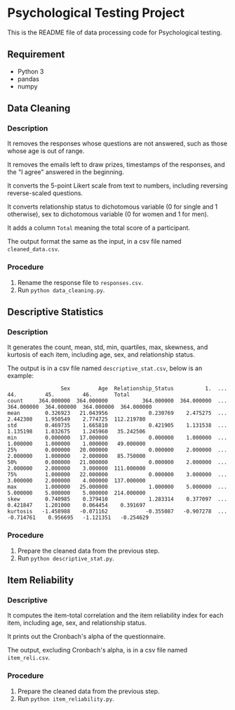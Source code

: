 # Psychological Testing Project
This is the README file of data processing code for Psychological testing.

## Requirement
- Python 3
- pandas
- numpy

## Data Cleaning
### Description
It removes the responses whose questions are not answered, such as those whose age is out of range.

It removes the emails left to draw prizes, timestamps of the responses, and the "I agree" answered in the beginning.

It converts the 5-point Likert scale from text to numbers, including reversing reverse-scaled questions.

It converts relationship status to dichotomous variable (0 for single and 1 otherwise), sex to dichotomous variable (0 for women and 1 for men).

It adds a column `Total` meaning the total score of a participant.

The output format the same as the input, in a csv file named `cleaned_data.csv`.
### Procedure
1. Rename the response file to `responses.csv`.
2. Run `python data_cleaning.py`.

## Descriptive Statistics
### Description
It generates the count, mean, std, min, quartiles, max, skewness, and kurtosis of each item, including age, sex, and relationship status.

The output is in a csv file named `descriptive_stat.csv`, below is an example:
```
                 Sex         Age  Relationship_Status          1.  ...         44.         45.         46.       Total
count     364.000000  364.000000           364.000000  364.000000  ...  364.000000  364.000000  364.000000  364.000000
mean        0.326923   21.043956             0.230769    2.475275  ...    2.442308    1.950549    2.774725  112.219780
std         0.469735    1.665810             0.421905    1.131538  ...    1.135198    1.032675    1.245960   35.242506
min         0.000000   17.000000             0.000000    1.000000  ...    1.000000    1.000000    1.000000   49.000000
25%         0.000000   20.000000             0.000000    2.000000  ...    2.000000    1.000000    2.000000   85.750000
50%         0.000000   21.000000             0.000000    2.000000  ...    2.000000    2.000000    3.000000  111.000000
75%         1.000000   22.000000             0.000000    3.000000  ...    3.000000    2.000000    4.000000  137.000000
max         1.000000   25.000000             1.000000    5.000000  ...    5.000000    5.000000    5.000000  214.000000
skew        0.740985    0.379410             1.283314    0.377097  ...    0.421847    1.201000    0.064454    0.391697
kurtosis   -1.458988   -0.071162            -0.355087   -0.907278  ...   -0.714761    0.956695   -1.121351   -0.254629
```

### Procedure
1. Prepare the cleaned data from the previous step.
2. Run `python descriptive_stat.py`.

## Item Reliability
### Descriptive
It computes the item-total correlation and the item reliability index for each item, including age, sex, and relationship status.

It prints out the Cronbach's alpha of the questionnaire.

The output, excluding Cronbach's alpha, is in a csv file named `item_reli.csv`.

### Procedure
1. Prepare the cleaned data from the previous step.
2. Run `python item_reliability.py`.